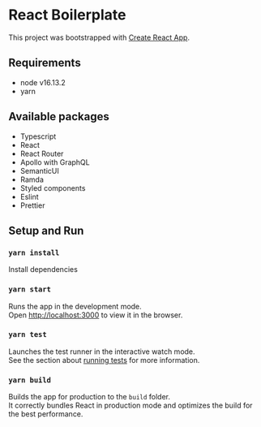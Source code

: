 # React Boilerplate

This project was bootstrapped with [Create React App](https://github.com/facebook/create-react-app).

## Requirements
- node v16.13.2
- yarn

## Available packages

- Typescript
- React
- React Router
- Apollo with GraphQL
- SemanticUI
- Ramda
- Styled components
- Eslint
- Prettier

## Setup and Run

### `yarn install`
Install dependencies

### `yarn start`

Runs the app in the development mode.\
Open [http://localhost:3000](http://localhost:3000) to view it in the browser.

### `yarn test`

Launches the test runner in the interactive watch mode.\
See the section about [running tests](https://facebook.github.io/create-react-app/docs/running-tests) for more information.

### `yarn build`

Builds the app for production to the `build` folder.\
It correctly bundles React in production mode and optimizes the build for the best performance.
